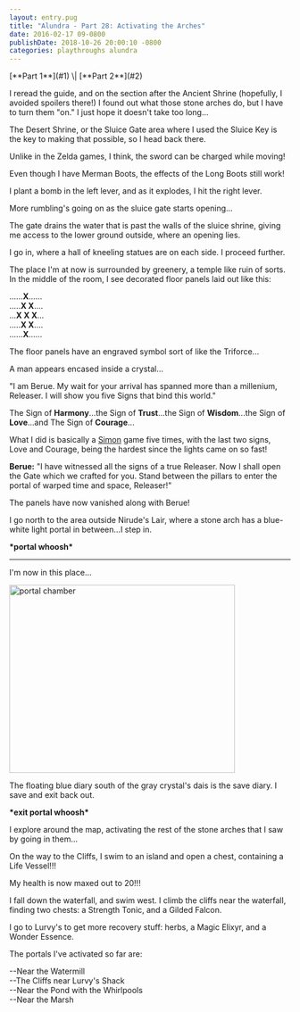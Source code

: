 ```yaml
---
layout: entry.pug
title: "Alundra - Part 28: Activating the Arches"
date: 2016-02-17 09-0800
publishDate: 2018-10-26 20:00:10 -0800
categories: playthroughs alundra
---
```


<p class="entry-partination" markdown="1">[**Part 1**](#1) \| [**Part 2**](#2)</p>

<a name="1"></a>

I reread the guide, and on the section after the Ancient Shrine (hopefully, I avoided spoilers there!) I found out what those stone arches do, but I have to turn them "on." I just hope it doesn't take too long...

The Desert Shrine, or the Sluice Gate area where I used the Sluice Key is the key to making that possible, so I head back there.

Unlike in the Zelda games, I think, the sword can be charged while moving!

Even though I have Merman Boots, the effects of the Long Boots still work!

I plant a bomb in the left lever, and as it explodes, I hit the right lever.

More rumbling's going on as the sluice gate starts opening...

The gate drains the water that is past the walls of the sluice shrine, giving me access to the lower ground outside, where an opening lies.

I go in, where a hall of kneeling statues are on each side. I proceed further.

The place I'm at now is surrounded by greenery, a temple like ruin of sorts. In the middle of the room, I see decorated floor panels laid out like this:

......**X**......<br/> 
.....**X X**....<br/>
...**X X X**...<br/>
.....**X X**....<br/>
......**X**......<br/>
   
The floor panels have an engraved symbol sort of like the Triforce...

<!--<img src="https://upload.wikimedia.org/wikipedia/en/f/f3/Crest_of_Hyrule.jpg" alt="triforce" width="273" height="171"></img>-->

A man appears encased inside a crystal...

"I am Berue. My wait for your arrival has spanned more than a millenium, Releaser. I will show you five Signs that bind this world."

The Sign of **Harmony**...the Sign of **Trust**...the Sign of **Wisdom**...the Sign of **Love**...and The Sign of **Courage**...

What I did is basically a <a href="https://en.wikipedia.org/wiki/Simon_(game)">Simon</a> game five times, with the last two signs, Love and Courage, being the hardest since the lights came on so fast!

**Berue:** "I have witnessed all the signs of a true Releaser. Now I shall open the Gate which we crafted for you. Stand between the pillars to enter the portal of warped time and space, Releaser!"

The panels have now vanished along with Berue!

I go north to the area outside Nirude's Lair, where a stone arch has a blue-white light portal in between...I step in.

**\*portal whoosh\***

<a name="2"></a>

---

I'm now in this place...

<img src="http://vgmaps.com/Atlas/PSX/Alundra-MegalithPortalChamber.png" alt="portal chamber" width="404" height="337"></img>

The floating blue diary south of the gray crystal's dais is the save diary. I save and exit back out.

**\*exit portal whoosh\***

I explore around the map, activating the rest of the stone arches that I saw by going in them...

On the way to the Cliffs, I swim to an island and open a chest, containing a Life Vessel!!!

My health is now maxed out to 20!!!

I fall down the waterfall, and swim west. I climb the cliffs near the waterfall, finding two chests: a Strength Tonic, and a Gilded Falcon.

I go to Lurvy's to get more recovery stuff: herbs, a Magic Elixyr, and a Wonder Essence.

The portals I've activated so far are:

--Near the Watermill<br/>
--The Cliffs near Lurvy's Shack<br/>
--Near the Pond with the Whirlpools<br/>
--Near the Marsh<br/>